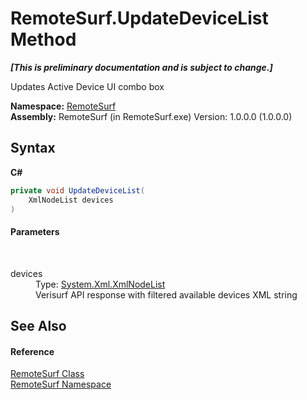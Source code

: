 # RemoteSurf.UpdateDeviceList Method 
 _**\[This is preliminary documentation and is subject to change.\]**_

Updates Active Device UI combo box

**Namespace:**&nbsp;<a href="N_RemoteSurf">RemoteSurf</a><br />**Assembly:**&nbsp;RemoteSurf (in RemoteSurf.exe) Version: 1.0.0.0 (1.0.0.0)

## Syntax

**C#**<br />
``` C#
private void UpdateDeviceList(
	XmlNodeList devices
)
```


#### Parameters
&nbsp;<dl><dt>devices</dt><dd>Type: <a href="http://msdn2.microsoft.com/en-us/library/9abwaty7" target="_self">System.Xml.XmlNodeList</a><br />Verisurf API response with filtered available devices XML string</dd></dl>

## See Also


#### Reference
<a href="T_RemoteSurf_RemoteSurf">RemoteSurf Class</a><br /><a href="N_RemoteSurf">RemoteSurf Namespace</a><br />